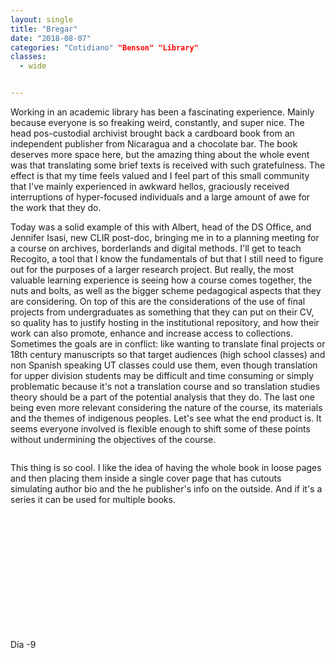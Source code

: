 ```yaml
---
layout: single
title: "Bregar"
date: "2018-08-07"
categories: "Cotidiano" "Benson" "Library"
classes:
  - wide


---
```


Working in an academic library has been a fascinating experience. Mainly because everyone is so freaking weird, constantly, and super nice. The head pos-custodial archivist brought back a cardboard book from an independent publisher from Nicaragua and a chocolate bar. The book deserves more space here, but the amazing thing about the whole event was that translating some brief texts is received with such gratefulness. The effect is that my time feels valued and I feel part of this small community that I've mainly experienced in awkward hellos, graciously received interruptions of hyper-focused individuals and a large amount of awe for the work that they do.

Today was a solid example of this with Albert, head of the DS Office, and Jennifer Isasi, new CLIR post-doc, bringing me in to a planning meeting for a course on archives, borderlands and digital methods. I'll get to teach Recogito, a tool that I know the fundamentals of but that I still need to figure out for the purposes of a larger research project. But really, the most valuable learning experience is seeing how a course comes together, the nuts and bolts, as well as the bigger scheme pedagogical aspects that they are considering. On top of this are the considerations of the use of final projects from undergraduates as something that they can put on their CV, so quality has to justify hosting in the institutional repository, and how their work can also promote, enhance and increase access to collections. Sometimes the goals are in conflict: like wanting to translate final projects or 18th century manuscripts so that target audiences (high school classes) and non Spanish speaking UT classes could use them, even though translation for upper division students may be difficult and time consuming or simply problematic because it's not a translation course and so translation studies theory should be a part of the potential analysis that they do. The last one being even more relevant considering the nature of the course, its materials and the themes of indigenous peoples. Let's see what the end product is. It seems everyone involved is flexible enough to shift some of these points without undermining the objectives of the course.

<figure style="width: 150px" class="align-left">
  <img src="{{ site.url }}{{ site.baseurl }}/assets/images/libro_cartón_guatemala_1.jpg" alt="">
</figure>

This thing is so cool. I like the idea of having the whole book in loose pages and then placing them inside a single cover page that has cutouts simulating author bio and the he publisher's info on the outside. And if it's a series it can be used for multiple books.

<figure style="width: 150px" class="align-left">
  <img src="{{ site.url }}{{ site.baseurl }}/assets/images/libro_cartón_guatemala.jpg" alt="">
</figure><br />
<br />
<br />
<br />
<br />
<br />
<br />
<br />
<br />
<br />
<br />
Día -9
